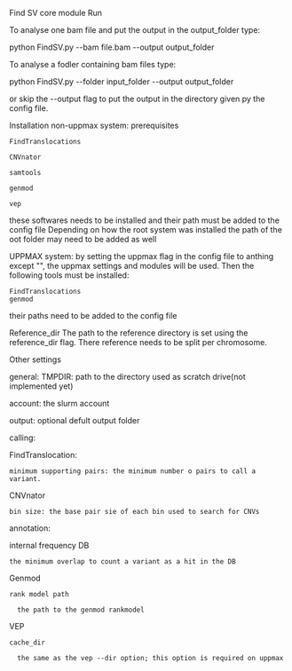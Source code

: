 Find SV core module
Run

To analyse one bam file and put the output in the output_folder type:

python FindSV.py --bam file.bam --output output_folder

To analyse a fodler containing bam files type:

python FindSV.py --folder input_folder --output output_folder

or skip the --output flag to put the output in the directory given py the config file.

Installation
non-uppmax system:
prerequisites

    FindTranslocations

    CNVnator

    samtools

    genmod

    vep

these softwares needs to be installed and their path must be added to the config file
Depending on how the root system was installed the path of the oot folder may need to be added as well

UPPMAX system:
by setting the uppmax flag in the config file to anthing except "", the uppmax settings and modules will be used. Then the following tools must be installed:
  
    FindTranslocations
    genmod

their paths need to be added to the config file

Reference_dir
The path to the reference directory is set using the reference_dir flag. There reference needs to be split per chromosome.

Other settings

general:
TMPDIR: path to the directory used as scratch drive(not implemented yet)

account: the slurm account

output: optional defult output folder


calling:

  FindTranslocation:
  
    minimum supporting pairs: the minimum number o pairs to call a variant.
    
    
  CNVnator
  
    bin size: the base pair sie of each bin used to search for CNVs


annotation:

  internal frequency DB
  
    the minimum overlap to count a variant as a hit in the DB
    
  Genmod
  
    rank model path
    
      the path to the genmod rankmodel
      
  VEP
  
    cache_dir
    
      the same as the vep --dir option; this option is required on uppmax


